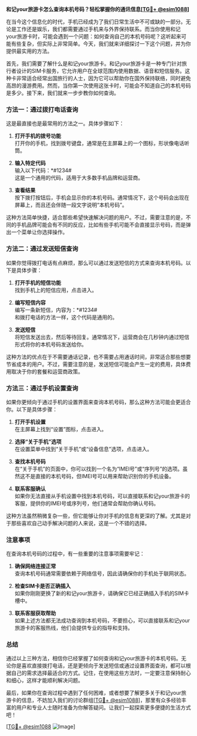 **和记your旅游卡怎么查询本机号码？轻松掌握你的通讯信息[[TG💪+ @esim1088](https://t.me/s/esim1088)]**

在当今这个信息化的时代，手机已经成为了我们日常生活中不可或缺的一部分。无论是工作还是娱乐，我们都需要通过手机来与外界保持联系。而当你使用和记your旅游卡时，可能会遇到一个问题：如何查询自己的本机号码呢？这听起来可能有些复杂，但实际上非常简单。今天，我们就来详细探讨一下这个问题，并为你提供最实用的方法。

首先，我们需要了解什么是和记your旅游卡。和记your旅游卡是一种专门针对旅行者设计的SIM卡服务，它允许用户在全球范围内使用数据、语音和短信服务。这种卡非常适合经常出国旅行的人士，因为它可以帮助你在国外保持联络，同时避免高昂的漫游费用。然而，当你第一次使用这张卡时，可能会不知道自己的本机号码是多少。接下来，我们就来一步步教你如何查询。

### 方法一：通过拨打电话查询

这是最直接也是最常用的方法之一。具体步骤如下：

1. **打开手机的拨号功能**  
   打开你的手机，找到拨号键盘，通常是在主屏幕上的一个图标，形状像电话听筒。

2. **输入特定代码**  
   输入以下代码：*#1234#  
   这是一个通用的代码，适用于大多数手机品牌和运营商。

3. **查看结果**  
   按下拨打按钮后，手机会显示你的本机号码。通常情况下，这个号码会出现在屏幕上，而且还会伴随一段文字说明“本机号码”。

这种方法简单快捷，适合那些希望快速解决问题的用户。不过，需要注意的是，不同的手机品牌可能会有不同的反应，比如有些手机可能不会直接显示号码，而是弹出一个菜单让你选择操作。

### 方法二：通过发送短信查询

如果你觉得拨打电话有点麻烦，那么可以通过发送短信的方式来查询本机号码。以下是具体步骤：

1. **打开手机的短信功能**  
   找到手机上的短信应用，点击进入。

2. **编写短信内容**  
   编写一条新短信，内容为：*#1234#  
   和拨打电话的方法一样，这个代码是通用的。

3. **发送短信**  
   将短信发送出去，然后等待回复。通常情况下，运营商会在几秒钟内通过短信形式将你的本机号码发送给你。

这种方法的优点在于不需要通话记录，也不需要占用通话时间，非常适合那些想要节省成本的用户。不过，需要注意的是，发送短信可能会产生一定的费用，具体费用取决于你的套餐和运营商政策。

### 方法三：通过手机设置查询

如果你更倾向于通过手机的设置界面来查询本机号码，那么这种方法可能会更适合你。以下是具体步骤：

1. **打开手机设置**  
   在主屏幕上找到“设置”图标，点击进入。

2. **选择“关于手机”选项**  
   在设置菜单中找到“关于手机”或“设备信息”选项，点击进入。

3. **查找本机号码**  
   在“关于手机”的页面中，你可以找到一个名为“IMEI号”或“序列号”的选项。虽然这不是直接的本机号码，但IMEI号可以用来帮助识别你的手机设备。

4. **联系客服确认**  
   如果你无法直接从手机设置中找到本机号码，可以直接联系和记your旅游卡的客服，提供你的IMEI号或序列号，他们通常会帮助你确认号码。

这种方法虽然稍微复杂一些，但它能够让你对手机的信息有更深的了解。尤其是对于那些喜欢自己动手解决问题的人来说，这是一个不错的选择。

### 注意事项

在查询本机号码的过程中，有一些重要的注意事项需要牢记：

1. **确保网络连接正常**  
   查询本机号码通常需要依赖于网络信号，因此请确保你的手机处于联网状态。

2. **检查SIM卡是否正确插入**  
   如果你刚刚更换了新的和记your旅游卡，请确保它已经正确插入手机的SIM卡槽中。

3. **联系客服获取帮助**  
   如果上述方法都无法成功查询到本机号码，不要担心，可以直接联系和记your旅游卡的客服热线，他们会提供专业的指导和支持。

### 总结

通过以上三种方法，相信你已经掌握了如何查询和记your旅游卡的本机号码。无论你是喜欢直接拨打电话，还是更倾向于发送短信或通过设置界面查询，都可以根据自己的需求选择最适合的方式。记住，在使用这些方法时，一定要注意保持耐心和细心，这样才能顺利解决问题。

最后，如果你在查询过程中遇到了任何困难，或者想要了解更多关于和记your旅游卡的信息，不妨加入我们的讨论群组[[TG💪+ @esim1088](https://t.me/s/esim1088)]，那里有众多经验丰富的用户和专业人士随时准备为你解答疑问。让我们一起探索更多便捷的生活方式吧！

[[TG💪+ @esim1088](https://t.me/s/esim1088) ![Image](https://i.postimg.cc/4NQfJmqS/Snipaste-2025-05-13-00-14-12.png)]